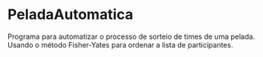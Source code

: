 # PeladaAutomatica
Programa para automatizar o processo de sorteio de times de uma pelada. Usando o método Fisher-Yates para ordenar a lista de participantes.
